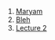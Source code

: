 
1. [Maryam](/NewFolder/)
2. [Bleh](Khaqan_TeachingPortfolio_August2020.pdf)
2. [Lecture 2](Khaqan-ResearchStatement-October.pdf)

